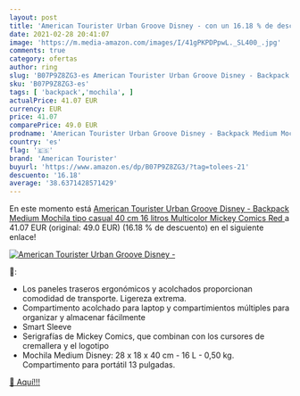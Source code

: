 ```yaml
---
layout: post
title: 'American Tourister Urban Groove Disney - con un 16.18 % de descuento'
date: 2021-02-28 20:41:07
image: 'https://m.media-amazon.com/images/I/41gPKPDPpwL._SL400_.jpg'
comments: true
category: ofertas
author: ring
slug: 'B07P9Z8ZG3-es American Tourister Urban Groove Disney - Backpack Medium...'
sku: 'B07P9Z8ZG3-es'
tags: [ 'backpack','mochila', ]
actualPrice: 41.07 EUR
currency: EUR
price: 41.07
comparePrice: 49.0 EUR
prodname: 'American Tourister Urban Groove Disney - Backpack Medium Mochila tipo casual  40 cm  16 litros  Multicolor  Mickey Comics Red '
country: 'es'
flag: '🇪🇸'
brand: 'American Tourister'
buyurl: 'https://www.amazon.es/dp/B07P9Z8ZG3/?tag=tolees-21'
descuento: '16.18'
average: '38.6371428571429'
---
```


En este momento está [American Tourister Urban Groove Disney - Backpack Medium Mochila tipo casual  40 cm  16 litros  Multicolor  Mickey Comics Red ](https://www.amazon.es/dp/B07P9Z8ZG3/?tag=tolees-21) a 41.07 EUR (original: 49.0 EUR) (16.18 %  de descuento) en el siguiente enlace!

[![American Tourister Urban Groove Disney -](https://m.media-amazon.com/images/I/41gPKPDPpwL._SL400_.jpg)](https://www.amazon.es/dp/B07P9Z8ZG3/?tag=tolees-21)

🔎:

- Los paneles traseros ergonómicos y acolchados proporcionan comodidad de transporte. Ligereza extrema.
- Compartimento acolchado para laptop y compartimientos múltiples para organizar y almacenar fácilmente
- Smart Sleeve
- Serigrafías de Mickey Comics, que combinan con los cursores de cremallera y el logotipo
- Mochila Medium Disney: 28 x 18 x 40 cm - 16 L - 0,50 kg. Compartimento para portátil 13 pulgadas.

[🛒 Aquí!!!](https://www.amazon.es/dp/B07P9Z8ZG3/?tag=tolees-21)

